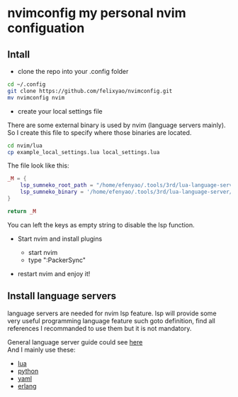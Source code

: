 # nvimconfig my personal nvim configuation

## Intall

- clone the repo into your .config folder 
```bash
cd ~/.config
git clone https://github.com/felixyao/nvimconfig.git
mv nvimconfig nvim
```

- create your local settings file

There are some external binary is used by nvim (language servers mainly). So I create this file to specify where those binaries are located.  
```bash
cd nvim/lua
cp example_local_settings.lua local_settings.lua
```
The file look like this:
```lua
_M = {
    lsp_sumneko_root_path = "/home/efenyao/.tools/3rd/lua-language-server/bin/Linux", --lua language server
    lsp_sumneko_binary = '/home/efenyao/.tools/3rd/lua-language-server/bin/Linux/lua-language-server' --lua language server binary
}

return _M
```
You can left the keys as empty string to disable the lsp function.

- Start nvim and install plugins

    - start nvim
    - type ":PackerSync"

- restart nvim and enjoy it!

## Install language servers

language servers are needed for nvim lsp feature. lsp will provide some very useful programming language feature such goto definition, find all references
I recommanded to use them but it is not mandatory. 


General language server guide could see [here](https://github.com/neovim/nvim-lspconfig/blob/master/doc/server_configurations.md)  
And I mainly use these:
- [lua](https://github.com/neovim/nvim-lspconfig/blob/master/doc/server_configurations.md#sumneko_lua)
- [python](https://github.com/neovim/nvim-lspconfig/blob/master/doc/server_configurations.md#pyright)
- [yaml](https://github.com/neovim/nvim-lspconfig/blob/master/doc/server_configurations.md#yamlls)
- [erlang](https://github.com/neovim/nvim-lspconfig/blob/master/doc/server_configurations.md#erlangls)




